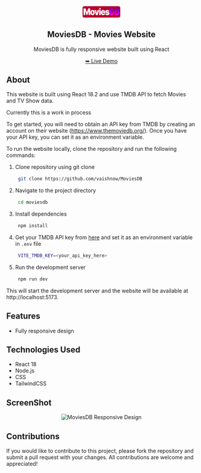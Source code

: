 <div align="center">
    <img src="./src/assets/logo.svg" alt="MoviesDB" width="100" />
  <h2>MoviesDB - Movies Website</h2>
  <p>MoviesDB is fully responsive website built using React</p>
    <a href="#updatelink" target="_blank">➥ Live Demo</a>
</div>

## About
This website is built using React 18.2 and use TMDB API to fetch Movies and TV Show data.

Currently this is a work in process

<!-- On this website, users can search for and explore movies and TV Shows, as well as bookmark their favorites for easy access later. This website is also fully responsive, so it can be easily accessed and used on any device, including desktop computers, laptops, tablets, and smartphones. -->

To get started, you will need to obtain an API key from TMDB by creating an account on their website (https://www.themoviedb.org/). Once you have your API key, you can set it as an environment variable.

To run the website locally, clone the repository and run the following commands:

1. Clone repository using git clone
   ```bash
    git clone https://github.com/vaishnow/MoviesDB
    ```
2. Navigate to the project directory
   ```bash
    cd moviesdb
    ```
3. Install dependencies
   ```bash
    npm install
    ```
4. Get your TMDB API key from [here](https://www.themoviedb.org/) and set it as an environment variable in `.env` file
   ```bash
    VITE_TMDB_KEY=<your_api_key_here>
    ```
5. Run the development server
   ```bash
    npm run dev
    ```

This will start the development server and the website will be available at http://localhost:5173.

## Features
- Fully responsive design
<!-- - Search for movies and TV Shows -->
<!-- - Explore movies and TV Shows by popular, top rated, and upcoming releases -->
<!-- - Bookmark movies and TV Shows for easy access later -->

## Technologies Used
- React 18
- Node.js
- CSS
- TailwindCSS

<h2>ScreenShot</h2>
<div align="center">
    <img src="./public/screenshot.png" alt="MoviesDB Responsive Design" width="500" />
</div>

## Contributions
If you would like to contribute to this project, please fork the repository and submit a pull request with your changes. All contributions are welcome and appreciated! 


